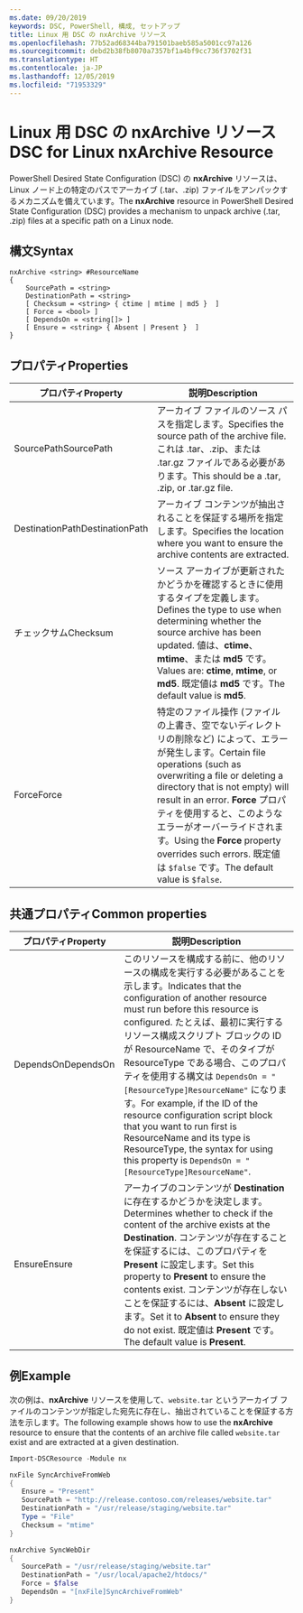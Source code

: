 ```yaml
---
ms.date: 09/20/2019
keywords: DSC, PowerShell, 構成, セットアップ
title: Linux 用 DSC の nxArchive リソース
ms.openlocfilehash: 77b52ad68344ba791501baeb585a5001cc97a126
ms.sourcegitcommit: debd2b38fb8070a7357bf1a4bf9cc736f3702f31
ms.translationtype: HT
ms.contentlocale: ja-JP
ms.lasthandoff: 12/05/2019
ms.locfileid: "71953329"
---
```

# <a name="dsc-for-linux-nxarchive-resource"></a><span data-ttu-id="62f2c-103">Linux 用 DSC の nxArchive リソース</span><span class="sxs-lookup"><span data-stu-id="62f2c-103">DSC for Linux nxArchive Resource</span></span>

<span data-ttu-id="62f2c-104">PowerShell Desired State Configuration (DSC) の **nxArchive** リソースは、Linux ノード上の特定のパスでアーカイブ (.tar、.zip) ファイルをアンパックするメカニズムを備えています。</span><span class="sxs-lookup"><span data-stu-id="62f2c-104">The **nxArchive** resource in PowerShell Desired State Configuration (DSC) provides a mechanism to unpack archive (.tar, .zip) files at a specific path on a Linux node.</span></span>

## <a name="syntax"></a><span data-ttu-id="62f2c-105">構文</span><span class="sxs-lookup"><span data-stu-id="62f2c-105">Syntax</span></span>

```Syntax
nxArchive <string> #ResourceName
{
    SourcePath = <string>
    DestinationPath = <string>
    [ Checksum = <string> { ctime | mtime | md5 }  ]
    [ Force = <bool> ]
    [ DependsOn = <string[]> ]
    [ Ensure = <string> { Absent | Present }  ]
}
```

## <a name="properties"></a><span data-ttu-id="62f2c-106">プロパティ</span><span class="sxs-lookup"><span data-stu-id="62f2c-106">Properties</span></span>

|<span data-ttu-id="62f2c-107">プロパティ</span><span class="sxs-lookup"><span data-stu-id="62f2c-107">Property</span></span> |<span data-ttu-id="62f2c-108">説明</span><span class="sxs-lookup"><span data-stu-id="62f2c-108">Description</span></span> |
|---|---|
|<span data-ttu-id="62f2c-109">SourcePath</span><span class="sxs-lookup"><span data-stu-id="62f2c-109">SourcePath</span></span> |<span data-ttu-id="62f2c-110">アーカイブ ファイルのソース パスを指定します。</span><span class="sxs-lookup"><span data-stu-id="62f2c-110">Specifies the source path of the archive file.</span></span> <span data-ttu-id="62f2c-111">これは .tar、.zip、または .tar.gz ファイルである必要があります。</span><span class="sxs-lookup"><span data-stu-id="62f2c-111">This should be a .tar, .zip, or .tar.gz file.</span></span> |
|<span data-ttu-id="62f2c-112">DestinationPath</span><span class="sxs-lookup"><span data-stu-id="62f2c-112">DestinationPath</span></span> |<span data-ttu-id="62f2c-113">アーカイブ コンテンツが抽出されることを保証する場所を指定します。</span><span class="sxs-lookup"><span data-stu-id="62f2c-113">Specifies the location where you want to ensure the archive contents are extracted.</span></span> |
|<span data-ttu-id="62f2c-114">チェックサム</span><span class="sxs-lookup"><span data-stu-id="62f2c-114">Checksum</span></span> |<span data-ttu-id="62f2c-115">ソース アーカイブが更新されたかどうかを確認するときに使用するタイプを定義します。</span><span class="sxs-lookup"><span data-stu-id="62f2c-115">Defines the type to use when determining whether the source archive has been updated.</span></span> <span data-ttu-id="62f2c-116">値は、**ctime**、**mtime**、または **md5** です。</span><span class="sxs-lookup"><span data-stu-id="62f2c-116">Values are: **ctime**, **mtime**, or **md5**.</span></span> <span data-ttu-id="62f2c-117">既定値は **md5** です。</span><span class="sxs-lookup"><span data-stu-id="62f2c-117">The default value is **md5**.</span></span> |
|<span data-ttu-id="62f2c-118">Force</span><span class="sxs-lookup"><span data-stu-id="62f2c-118">Force</span></span> |<span data-ttu-id="62f2c-119">特定のファイル操作 (ファイルの上書き、空でないディレクトリの削除など) によって、エラーが発生します。</span><span class="sxs-lookup"><span data-stu-id="62f2c-119">Certain file operations (such as overwriting a file or deleting a directory that is not empty) will result in an error.</span></span> <span data-ttu-id="62f2c-120">**Force** プロパティを使用すると、このようなエラーがオーバーライドされます。</span><span class="sxs-lookup"><span data-stu-id="62f2c-120">Using the **Force** property overrides such errors.</span></span> <span data-ttu-id="62f2c-121">既定値は `$false` です。</span><span class="sxs-lookup"><span data-stu-id="62f2c-121">The default value is `$false`.</span></span> |

## <a name="common-properties"></a><span data-ttu-id="62f2c-122">共通プロパティ</span><span class="sxs-lookup"><span data-stu-id="62f2c-122">Common properties</span></span>

|<span data-ttu-id="62f2c-123">プロパティ</span><span class="sxs-lookup"><span data-stu-id="62f2c-123">Property</span></span> |<span data-ttu-id="62f2c-124">説明</span><span class="sxs-lookup"><span data-stu-id="62f2c-124">Description</span></span> |
|---|---|
|<span data-ttu-id="62f2c-125">DependsOn</span><span class="sxs-lookup"><span data-stu-id="62f2c-125">DependsOn</span></span> |<span data-ttu-id="62f2c-126">このリソースを構成する前に、他のリソースの構成を実行する必要があることを示します。</span><span class="sxs-lookup"><span data-stu-id="62f2c-126">Indicates that the configuration of another resource must run before this resource is configured.</span></span> <span data-ttu-id="62f2c-127">たとえば、最初に実行するリソース構成スクリプト ブロックの ID が ResourceName で、そのタイプが ResourceType である場合、このプロパティを使用する構文は `DependsOn = "[ResourceType]ResourceName"` になります。</span><span class="sxs-lookup"><span data-stu-id="62f2c-127">For example, if the ID of the resource configuration script block that you want to run first is ResourceName and its type is ResourceType, the syntax for using this property is `DependsOn = "[ResourceType]ResourceName"`.</span></span> |
|<span data-ttu-id="62f2c-128">Ensure</span><span class="sxs-lookup"><span data-stu-id="62f2c-128">Ensure</span></span> |<span data-ttu-id="62f2c-129">アーカイブのコンテンツが **Destination** に存在するかどうかを決定します。</span><span class="sxs-lookup"><span data-stu-id="62f2c-129">Determines whether to check if the content of the archive exists at the **Destination**.</span></span> <span data-ttu-id="62f2c-130">コンテンツが存在することを保証するには、このプロパティを **Present** に設定します。</span><span class="sxs-lookup"><span data-stu-id="62f2c-130">Set this property to **Present** to ensure the contents exist.</span></span> <span data-ttu-id="62f2c-131">コンテンツが存在しないことを保証するには、**Absent** に設定します。</span><span class="sxs-lookup"><span data-stu-id="62f2c-131">Set it to **Absent** to ensure they do not exist.</span></span> <span data-ttu-id="62f2c-132">既定値は **Present** です。</span><span class="sxs-lookup"><span data-stu-id="62f2c-132">The default value is **Present**.</span></span> |

## <a name="example"></a><span data-ttu-id="62f2c-133">例</span><span class="sxs-lookup"><span data-stu-id="62f2c-133">Example</span></span>

<span data-ttu-id="62f2c-134">次の例は、**nxArchive** リソースを使用して、`website.tar` というアーカイブ ファイルのコンテンツが指定した宛先に存在し、抽出されていることを保証する方法を示します。</span><span class="sxs-lookup"><span data-stu-id="62f2c-134">The following example shows how to use the **nxArchive** resource to ensure that the contents of an archive file called `website.tar` exist and are extracted at a given destination.</span></span>

```powershell
Import-DSCResource -Module nx

nxFile SyncArchiveFromWeb
{
   Ensure = "Present"
   SourcePath = "http://release.contoso.com/releases/website.tar"
   DestinationPath = "/usr/release/staging/website.tar"
   Type = "File"
   Checksum = "mtime"
}

nxArchive SyncWebDir
{
   SourcePath = "/usr/release/staging/website.tar"
   DestinationPath = "/usr/local/apache2/htdocs/"
   Force = $false
   DependsOn = "[nxFile]SyncArchiveFromWeb"
}
```